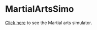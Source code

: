 # MartialArtsSimo

[Click here](https://martial-arts-simulator.developedbysaad.com) to see the Martial arts simulator.